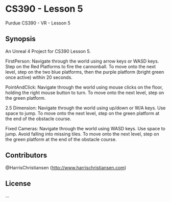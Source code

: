 # CS390 - Lesson 5  
Purdue CS390 - VR - Lesson 5  

## Synopsis  

An Unreal 4 Project for CS390 Lesson 5.  

FirstPerson: Navigate through the world using arrow keys or WASD keys. Step on the Red Platforms to fire the cannonball. To move onto the next level, step on the two blue platforms, then the purple platform (bright green once active) within 20 seconds.  

PointAndClick: Navigate through the world using mouse clicks on the floor, holding the right mouse button to turn. To move onto the next level, step on the green platform.  

2.5 Dimension: Navigate through the world using up/down or W/A keys. Use space to jump. To move onto the next level, step on the green platform at the end of the obstacle course.  

Fixed Cameras: Navigate through the world using WASD keys. Use space to jump. Avoid falling into missing tiles. To move onto the next level, step on the green platform at the end of the obstacle course.  


## Contributors

@HarrisChristiansen (http://www.harrischristiansen.com)  

## License

...
